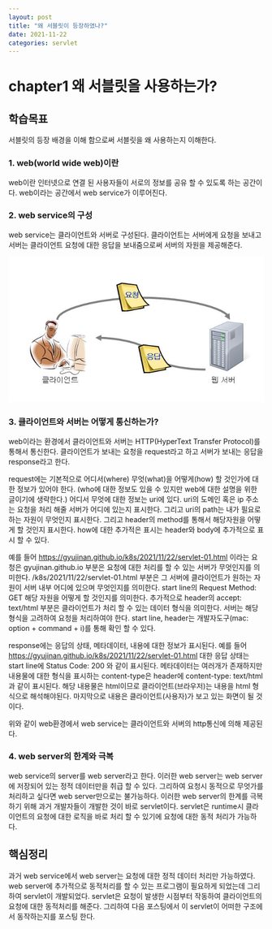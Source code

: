 ```yaml
---
layout: post
title: "왜 서블릿이 등장하였나?"
date: 2021-11-22
categories: servlet
---
```



# chapter1 왜 서블릿을 사용하는가?

## 학습목표

서블릿의 등장 배경을 이해 함으로써 서블릿을 왜 사용하는지 이해한다.

### 1. web(world wide web)이란

web이란 인터넷으로 연결 된 사용자들이 서로의 정보를 공유 할 수 있도록 하는 공간이다. web이라는 공간에서 web service가 이루어진다.

### 2. web service의 구성

web service는 클라이언트와 서버로 구성된다. 클라이언트는 서버에게 요청을 보내고 서버는 클라이언트 요청에 대한 응답을 보내줌으로써 서버의 자원을 제공해준다.

![web service의 구성](../public/img/servlet-01-01.jpeg)


### 3. 클라이언트와 서버는 어떻게 통신하는가?

web이라는 환경에서 클라이언트와 서버는 HTTP(HyperText Transfer Protocol)를 통해서 통신한다. 클라이언트가 보내는 요청을 request라고 하고 서버가 보내는 응답을 response라고 한다.

request에는 기본적으로 어디서(where) 무엇(what)을 어떻게(how) 할 것인가에 대한 정보가 있어야 한다. (who에 대한 정보도 있을 수 있지만 web에 대한 설명을 위한 글이기에 생략한다.) 어디서 무엇에 대한 정보는 uri에 있다. uri의 도메인 혹은 ip 주소는 요청을 처리 해줄 서버가 어디에 있는지 표시한다. 그리고 uri의 path는 내가 필요로 하는 자원이 무엇인지 표시한다. 그리고 header의 method를 통해서 해당자원을 어떻게 할 것인지 표시한다. how에 대한 추가적은 표시는 header와 body에 추가적으로 표시 할 수 있다.

예를 들어 https://gyujinan.github.io/k8s/2021/11/22/servlet-01.html 이라는 요청은 gyujinan.github.io 부분은 요청에 대한 처리를 할 수 있는 서버가 무엇인지를 의미한다. /k8s/2021/11/22/servlet-01.html 부분은 그 서버에 클라이언트가 원하는 자원이 서버 내부 어디에 있으며 무엇인지를 의미한다. start line의 Request Method: GET 해당 자원을 어떻게 할 것인지를 의미한다. 추가적으로 header의 accept: text/html 부분은 클라이언트가 처리 할 수 있는 데이터 형식을 의미한다. 서버는 해당 형식을 고려하여 요청을 처리하여야 한다. start line, header는 개발자도구(mac: option + command + i)를 통해 확인 할 수 있다. 

response에는 응답의 상태, 메타데이터, 내용에 대한 정보가 표시된다. 예를 들어 https://gyujinan.github.io/k8s/2021/11/22/servlet-01.html 대한 응답 상태는 start line에 Status Code: 200 와 같이 표시된다. 메타데이터는 여러개가 존재하지만 내용물에 대한 형식을 표시하는 content-type은 header에 content-type: text/html과 같이 표시된다. 해당 내용물은 html이므로 클라이언트(브라우저)는 내용을 html 형식으로 해석해야된다. 마지막으로 내용은 클라이언트(사용자)가 보고 있는 화면이 될 것이다.

위와 같이 web환경에서 web service는 클라이언트와 서버의 http통신에 의해 제공된다. 

### 4. web server의 한계와 극복

web service의 server를 web server라고 한다. 이러한 web server는 web server에 저장되어 있는 정적 데이터만을 취급 할 수 있다. 그리하여 요청시 동적으로 무엇가를 처리하고 싶다면 web server만으로는 불가능하다. 이러한 web server의 한계를 극복하기 위해 과거 개발자들이 개발한 것이 바로 servlet이다. servlet은 runtime시 클라이언트의 요청에 대한 로직을 바로 처리 할 수 있기에 요청에 대한 동적 처리가 가능하다.

## 핵심정리

과거 web service에서 web server는 요청에 대한 정적 데이터 처리만 가능하였다. web server에 추가적으로 동적처리를 할 수 있는 프로그램이 필요하게 되었는데 그리하여 servlet이 개발되었다. servlet은 요청이 발생한 시점부터 작동하여 클라이언트의 요청에 대한 동적처리를 해준다. 그리하여 다음 포스팅에서 이 servlet이 어떠한 구조에서 동작하는지를 포스팅 한다.